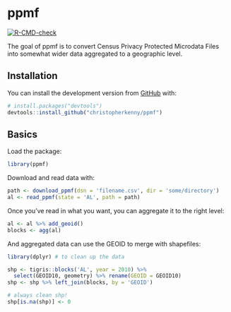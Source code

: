 
<!-- README.md is generated from README.Rmd. Please edit that file -->

# ppmf

<!-- badges: start -->

[![R-CMD-check](https://github.com/christopherkenny/ppmf/workflows/R-CMD-check/badge.svg)](https://github.com/christopherkenny/ppmf/actions)
<!-- badges: end -->

The goal of ppmf is to convert Census Privacy Protected Microdata Files
into somewhat wider data aggregated to a geographic level.

## Installation

You can install the development version from
[GitHub](https://github.com/) with:

``` r
# install.packages("devtools")
devtools::install_github("christopherkenny/ppmf")
```

## Basics

Load the package:

``` r
library(ppmf)
```

Download and read data with:

``` r
path <- download_ppmf(dsn = 'filename.csv', dir = 'some/directory')
al <- read_ppmf(state = 'AL', path = path)
```

Once you’ve read in what you want, you can aggregate it to the right
level:

``` r
al <- al %>% add_geoid()
blocks <- agg(al)
```

And aggregated data can use the GEOID to merge with shapefiles:

``` r
library(dplyr) # to clean up the data

shp <- tigris::blocks('AL', year = 2010) %>% 
  select(GEOID10, geometry) %>% rename(GEOID = GEOID10)
shp <- shp %>% left_join(blocks, by = 'GEOID')

# always clean shp!
shp[is.na(shp)] <- 0
```

